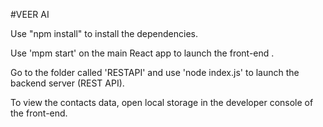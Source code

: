 #VEER AI

Use "npm install" to install the dependencies.


Use 'mpm start' on the main React app to launch the front-end .


Go to the folder called 'RESTAPI' and use 'node index.js' to launch the backend server (REST API).


To view the contacts data, open local storage in the developer console of the front-end.